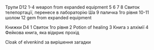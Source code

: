Трупи D12
1-4 weapon from expanded equipment
5
6
7
8 Свиток телепортації, перенесе в лабораторію Ша
9 паличка 1го рівня
10-11 шолом
12 gem from expanded equipment

Книжки D4
1 Свиток 1го рівня
2 Potion of healing
3 Книга з алхімії
4 Фейкова книга, яка відкриє прохід

Cloak of elvenkind за вирішення загадки